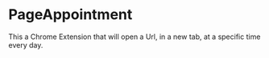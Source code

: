 PageAppointment
===============

This a Chrome Extension that will open a Url, in a new tab, at a specific time every day.

